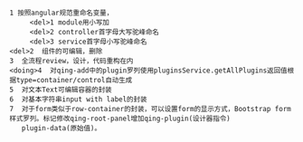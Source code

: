 
    1 按照angular规范重命名变量，
         <del>1 module用小写加
         <del>2 controller首字母大写驼峰命名
         <del>3 service首字母小写驼峰命名
    <del>2  组件的可编辑，删除
    3  全流程review，设计，代码重构在内
    <doing>4  对qing-add中的plugin罗列使用pluginsService.getAllPlugins返回值根据type=container/control自动生成
    5  对文本Text可编辑容器的封装
    6  对基本字符串input with label的封装
    7  对于form类似于row-container的封装，可以设置form的显示方式，Bootstrap form样式罗列。标记修改qing-root-panel增加qing-plugin(设计器指令)
       plugin-data(原始值)。
